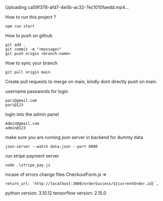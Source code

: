 



Uploading ca59f378-afd7-4e0b-ac32-7ec1010faedd.mp4…





How to run this project ?
```
npm run start
```

How to push on github
```
git add .
git commit -m "<message>"
git push origin <branch-name>
```

How to sync your branch
```
git pull origin main
```

Create pull requests to merge on main, kindly dont directly push on main.

username passwords for login
```
pari@gmail.com
pari@123
```

login into the admin panel
```
Admin@gmail.com
admin@123
```

make sure you are running json server in backend for dummy data 
```
json-server --watch data.json --port 8080
```

run stripe payment server
```
node .\stripe_pay.js
```
incase of errors change files CheckoutForm.js =>
 ```
return_url: `http://localhost:3000/orderSuccess/${currentOrder.id}`,
```
python version: 3.10.12
tensorflow version: 2.15.0

